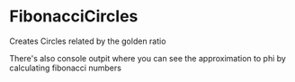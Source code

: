 # FibonacciCircles
Creates Circles related by the golden ratio

There's also console outpit where you can see the approximation to phi by calculating fibonacci numbers

